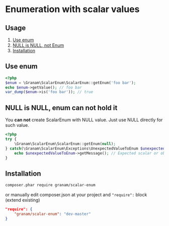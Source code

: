 # Enumeration with scalar values

## <span id="usage">Usage</span>
1. [Use enum](#use-enum)
2. [NULL is NULL, not Enum](#null-is-null-enum-can-not-hold-it)
3. [Installation](#installation)

## Use enum
```php
<?php
$enum = \Granam\ScalarEnum\ScalarEnum::getEnum('foo bar');
echo $enum->getValue(); // foo bar
var_dump($enum->is('foo bar')); // true
```

## NULL is NULL, enum can not hold it
You **can not** create ScalarEnum with NULL value. Just use NULL directly for such value.

```php
<?php
try {
    \Granam\ScalarEnum\ScalarEnum::getEnum(null);
} catch(\Granam\ScalarEnum\Exceptions\UnexpectedValueToEnum $unexpectedValueToEnum) {
    echo $unexpectedValueToEnum->getMessage(); // Expected scalar or object with __toString method on strict mode, got NULL
}
```

## Installation

```bash
composer.phar require granam/scalar-enum
```

or manually edit composer.json at your project and `"require":` block (extend existing)

```json
"require": {
    "granam/scalar-enum": "dev-master"
}
```
